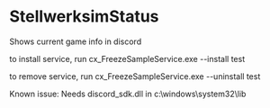 # StellwerksimStatus
Shows current game info in discord

to install service, run
cx_FreezeSampleService.exe --install test

to remove service, run
cx_FreezeSampleService.exe --uninstall test

Known issue:
Needs discord_sdk.dll in c:\windows\system32\lib
